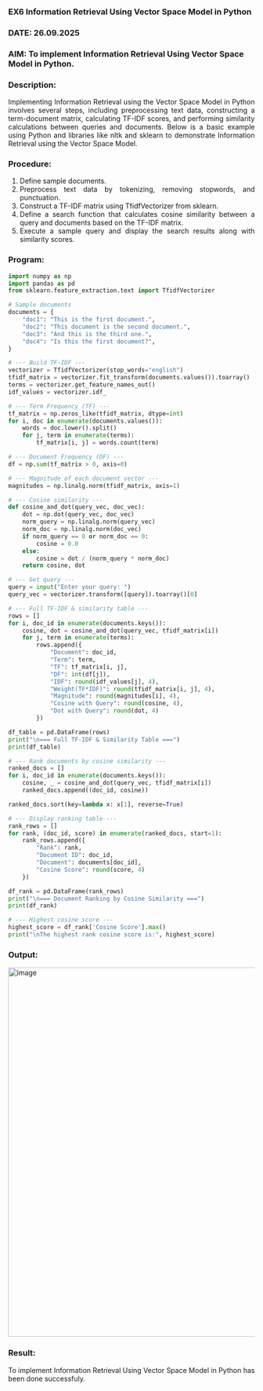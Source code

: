 ### EX6 Information Retrieval Using Vector Space Model in Python
### DATE: 26.09.2025
### AIM: To implement Information Retrieval Using Vector Space Model in Python.
### Description: 
<div align = "justify">
Implementing Information Retrieval using the Vector Space Model in Python involves several steps, including preprocessing text data, constructing a term-document matrix, 
calculating TF-IDF scores, and performing similarity calculations between queries and documents. Below is a basic example using Python and libraries like nltk and 
sklearn to demonstrate Information Retrieval using the Vector Space Model.

### Procedure:
1. Define sample documents.
2. Preprocess text data by tokenizing, removing stopwords, and punctuation.
3. Construct a TF-IDF matrix using TfidfVectorizer from sklearn.
4. Define a search function that calculates cosine similarity between a query and documents based on the TF-IDF matrix.
5. Execute a sample query and display the search results along with similarity scores.

### Program:

```python
import numpy as np
import pandas as pd
from sklearn.feature_extraction.text import TfidfVectorizer

# Sample documents
documents = {
    "doc1": "This is the first document.",
    "doc2": "This document is the second document.",
    "doc3": "And this is the third one.",
    "doc4": "Is this the first document?",
}

# --- Build TF-IDF ---
vectorizer = TfidfVectorizer(stop_words="english")
tfidf_matrix = vectorizer.fit_transform(documents.values()).toarray()
terms = vectorizer.get_feature_names_out()
idf_values = vectorizer.idf_

# --- Term Frequency (TF) ---
tf_matrix = np.zeros_like(tfidf_matrix, dtype=int)
for i, doc in enumerate(documents.values()):
    words = doc.lower().split()
    for j, term in enumerate(terms):
        tf_matrix[i, j] = words.count(term)

# --- Document Frequency (DF) ---
df = np.sum(tf_matrix > 0, axis=0)

# --- Magnitude of each document vector ---
magnitudes = np.linalg.norm(tfidf_matrix, axis=1)

# --- Cosine similarity ---
def cosine_and_dot(query_vec, doc_vec):
    dot = np.dot(query_vec, doc_vec)
    norm_query = np.linalg.norm(query_vec)
    norm_doc = np.linalg.norm(doc_vec)
    if norm_query == 0 or norm_doc == 0:
        cosine = 0.0
    else:
        cosine = dot / (norm_query * norm_doc)
    return cosine, dot

# --- Get query ---
query = input("Enter your query: ")
query_vec = vectorizer.transform([query]).toarray()[0]

# --- Full TF-IDF & similarity table ---
rows = []
for i, doc_id in enumerate(documents.keys()):
    cosine, dot = cosine_and_dot(query_vec, tfidf_matrix[i])
    for j, term in enumerate(terms):
        rows.append({
            "Document": doc_id,
            "Term": term,
            "TF": tf_matrix[i, j],
            "DF": int(df[j]),
            "IDF": round(idf_values[j], 4),
            "Weight(TF*IDF)": round(tfidf_matrix[i, j], 4),
            "Magnitude": round(magnitudes[i], 4),
            "Cosine with Query": round(cosine, 4),
            "Dot with Query": round(dot, 4)
        })

df_table = pd.DataFrame(rows)
print("\n=== Full TF-IDF & Similarity Table ===")
print(df_table)

# --- Rank documents by cosine similarity ---
ranked_docs = []
for i, doc_id in enumerate(documents.keys()):
    cosine, _ = cosine_and_dot(query_vec, tfidf_matrix[i])
    ranked_docs.append((doc_id, cosine))

ranked_docs.sort(key=lambda x: x[1], reverse=True)

# --- Display ranking table ---
rank_rows = []
for rank, (doc_id, score) in enumerate(ranked_docs, start=1):
    rank_rows.append({
        "Rank": rank,
        "Document ID": doc_id,
        "Document": documents[doc_id],
        "Cosine Score": round(score, 4)
    })

df_rank = pd.DataFrame(rank_rows)
print("\n=== Document Ranking by Cosine Similarity ===")
print(df_rank)

# --- Highest cosine score ---
highest_score = df_rank['Cosine Score'].max()
print("\nThe highest rank cosine score is:", highest_score)
```
### Output:
<img width="1415" height="752" alt="image" src="https://github.com/user-attachments/assets/e8e62462-9df3-484a-a074-b131db09d67d" />


### Result:
To implement Information Retrieval Using Vector Space Model in Python has been done successfuly.
